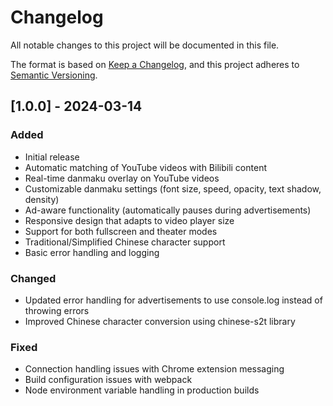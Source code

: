 # Changelog

All notable changes to this project will be documented in this file.

The format is based on [Keep a Changelog](https://keepachangelog.com/en/1.0.0/),
and this project adheres to [Semantic Versioning](https://semver.org/spec/v2.0.0.html).

## [1.0.0] - 2024-03-14

### Added
- Initial release
- Automatic matching of YouTube videos with Bilibili content
- Real-time danmaku overlay on YouTube videos
- Customizable danmaku settings (font size, speed, opacity, text shadow, density)
- Ad-aware functionality (automatically pauses during advertisements)
- Responsive design that adapts to video player size
- Support for both fullscreen and theater modes
- Traditional/Simplified Chinese character support
- Basic error handling and logging

### Changed
- Updated error handling for advertisements to use console.log instead of throwing errors
- Improved Chinese character conversion using chinese-s2t library

### Fixed
- Connection handling issues with Chrome extension messaging
- Build configuration issues with webpack
- Node environment variable handling in production builds 